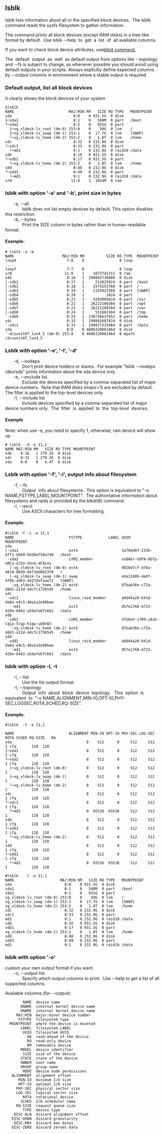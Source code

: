 ## **lsblk**

lsblk lists information about all or the specified block devices.  The lsblk command reads the sysfs filesystem to gather information.  
  
The command prints all block devices \(except RAM disks\) in a tree-like format by default.  Use lsblk --help  to  get  a  list  of  all available columns.

If you want to check block device attributes, use[blkid command.](http://fibrevillage.com/storage/4-blkid-useful-examples)

  
The  default  output  as  well  as default output from options like --topology and --fs is subject to change, so whenever possible you should avoid using default outputs in your scripts. Always explicitly define expected columns by --output columns in environment where a stable output is required.

### Default output, list all block devices

It clearly shows the block devices of your system

```
$lsblk
NAME                         MAJ:MIN RM   SIZE RO TYPE   MOUNTPOINT
sda                            8:0    0 931.5G  0 disk
├─sda1                         8:1    0   500M  0 part   /boot
└─sda2                         8:2    0   931G  0 part
  ├─vg_xldesk-lv_root (dm-0) 253:0    0    50G  0 lvm    /
  ├─vg_xldesk-lv_swap (dm-1) 253:1    0  17.7G  0 lvm    [SWAP]
  └─vg_xldesk-lv_home (dm-2) 253:2    0   1.8T  0 lvm    /home
sdc                            8:32   0 232.9G  0 disk
└─sdc1                         8:33   0 232.9G  0 part
  └─md1                        9:1    0 232.9G  0 raid10 /data
sdb                            8:16   0 931.5G  0 disk
└─sdb1                         8:17   0 931.5G  0 part
  └─vg_xldesk-lv_home (dm-2) 253:2    0   1.8T  0 lvm    /home
sdd                            8:48   0 232.9G  0 disk
└─sdd1                         8:49   0 232.9G  0 part
  └─md1                        9:1    0 232.9G  0 raid10 /data
sr0                           11:0    1  1024M  0 rom
```

### lsblk with option '-a' and '-b', print size in bytes

       -a, --all  
              lsblk does not list empty devices by default. This option disables this restriction.  
       -b, --bytes  
              Print the SIZE column in bytes rather than in human-readable format.

#### Example:

    # lsblk -a -b
    NAME                      MAJ:MIN RM          SIZE RO TYPE  MOUNTPOINT
    loop0                       7:0    0                0 loop
    ...
    loop7                       7:7    0                0 loop
    sr0                        11:0    1    1073741312  0 rom
    sdb                         8:16   1  299892736000  0 disk
    |-sdb1                      8:17   1     213825024  0 part  /boot
    |-sdb2                      8:18   1    1579253760  0 part  /
    |-sdb3                      8:19   1    2155023360  0 part  [SWAP]
    |-sdb4                      8:20   1          1024  0 part
    |-sdb5                      8:21   1    4203085824  0 part  /usr
    |-sdb6                      8:22   1   26222160384  0 part  /opt
    |-sdb7                      8:23   1   26222160384  0 part  /var
    |-sdb8                      8:24   1     551061504  0 part  /tmp
    `-sdb9                      8:25   1  238736637952  0 part  /home
    sdc                         8:32   1  299891687424  0 disk
    `-sdc1                      8:33   1  299877225984  0 part  /data
    sda                         8:0    0 4806320062464  0 disk
    `-dcsunit07_lun4_5 (dm-0) 253:0    0 4806320062464  0 mpath /dcsunit07_lun4_5

### Lsblk with option '-e', '-I', '-d'

       -d, --nodeps  
              Don’t print device holders or slaves.  For example "lsblk --nodeps /dev/sda" prints information about the sda device only.  
       -e, --exclude list  
              Exclude the devices specified by a comma-separated list of major device numbers.  Note that RAM disks \(major=1\) are excluded by default. The filter is applied to the top-level devices only.  
       -I, --include list  
              Include devices specified by a comma-separated list of major device numbers only.  The  filter  is  applied  to  the  top-level  devices.

#### Example

Note: when use -e, you need to specify 1, otherwise, ram device will show up

```
# lsblk  -d -e 11,1
NAME MAJ:MIN RM   SIZE RO TYPE MOUNTPOINT
sdb    8:16   1 279.3G  0 disk
sdc    8:32   1 279.3G  0 disk
sda    8:0    0   4.4T  0 disk
```

### Lsblk with option '-f', '-i', output info about filesystem

       -f, --fs  
              Output  info about filesystems.  This option is equivalent to "-o NAME,FSTYPE,LABEL,MOUNTPOINT".  The authoritative information about filesystems and raids is provided by the blkid\(8\) command.  
       -i, --ascii  
              Use ASCII characters for tree formatting.

#### Example:

    #lsblk -f -i -e 11,1
    NAME                         FSTYPE            LABEL UUID                                   MOUNTPOINT
    sda
    |-sda1                       ext4                    1a76dd6f-233b-4ff1-9b49-b930ef58a740   /boot
    `-sda2                       LVM2_member             exBAbr-UdPA-ObTp-nMCa-dJ2U-VUrm-4F9iVx
      |-vg_xldesk-lv_root (dm-0) ext4                    9026d7cf-d76a-4634-8bd9-84f34d6023f0   /
      |-vg_xldesk-lv_swap (dm-1) swap                    eda12489-4e0f-4f6b-a403-d427dafaae73   [SWAP]
      `-vg_xldesk-lv_home (dm-2) ext4                    87bab36e-c72a-48d1-a12d-4dcfc1736545   /home
    sdc
    `-sdc1                       linux_raid_member       a0d44a20-b41d-da0a-e9c5-48a1a3e98bee
      `-md1                      ext3                    957e1766-4723-420e-b942-a5dafe67c661   /data
    sdb
    `-sdb1                       LVM2_member             hTUUoY-i7R9-zAsh-CqCp-5lqp-h1qw-uU0nQV
      `-vg_xldesk-lv_home (dm-2) ext4                    87bab36e-c72a-48d1-a12d-4dcfc1736545   /home
    sdd
    `-sdd1                       linux_raid_member       a0d44a20-b41d-da0a-e9c5-48a1a3e98bee
      `-md1                      ext3                    957e1766-4723-420e-b942-a5dafe67c661   /data

### lsblk with option -l, -t

       -l, --list  
              Use the list output format.  
       -t, --topology  
              Output  info  about  block  device  topology.   This  option  is  equivalent  to  "-o NAME,ALIGNMENT,MIN-IO,OPT-IO,PHY-SEC,LOGSEC,ROTA,SCHED,RQ-SIZE".

#### Example:

```
#lsblk  -t -e 11,1
```

```
NAME                         ALIGNMENT MIN-IO OPT-IO PHY-SEC LOG-SEC ROTA SCHED RQ-SIZE   RA
sda                                  0    512      0     512     512    1 cfq       128  128
├─sda1                               0    512      0     512     512    1 cfq       128  128
└─sda2                               0    512      0     512     512    1 cfq       128  128
  ├─vg_xldesk-lv_root (dm-0)         0    512      0     512     512    1           128  128
  ├─vg_xldesk-lv_swap (dm-1)         0    512      0     512     512    1           128  128
  └─vg_xldesk-lv_home (dm-2)         0    512      0     512     512    1           128  128
sdc                                  0    512      0     512     512    1 cfq       128  128
└─sdc1                               0    512      0     512     512    1 cfq       128  128
  └─md1                              0  65536  65536     512     512    1           128  128
sdb                                  0    512      0     512     512    1 cfq       128  128
└─sdb1                               0    512      0     512     512    1 cfq       128  128
  └─vg_xldesk-lv_home (dm-2)         0    512      0     512     512    1           128  128
sdd                                  0    512      0     512     512    1 cfq       128  128
└─sdd1                               0    512      0     512     512    1 cfq       128  128
  └─md1                              0  65536  65536     512     512    1           128  128

#lsblk   -l -e 11,1
NAME                     MAJ:MIN RM   SIZE RO TYPE   MOUNTPOINT
sda                        8:0    0 931.5G  0 disk
sda1                       8:1    0   500M  0 part   /boot
sda2                       8:2    0   931G  0 part
vg_xldesk-lv_root (dm-0) 253:0    0    50G  0 lvm    /
vg_xldesk-lv_swap (dm-1) 253:1    0  17.7G  0 lvm    [SWAP]
vg_xldesk-lv_home (dm-2) 253:2    0   1.8T  0 lvm    /home
sdc                        8:32   0 232.9G  0 disk
sdc1                       8:33   0 232.9G  0 part
md1                        9:1    0 232.9G  0 raid10 /data
sdb                        8:16   0 931.5G  0 disk
sdb1                       8:17   0 931.5G  0 part
vg_xldesk-lv_home (dm-2) 253:2    0   1.8T  0 lvm    /home
sdd                        8:48   0 232.9G  0 disk
sdd1                       8:49   0 232.9G  0 part
md1                        9:1    0 232.9G  0 raid10 /data
```

### lsblk with option '-o'

custom your own output format if you want.  
       -o, --output list  
              Specify which output columns to print.  Use --help to get a list of all supported columns.  
  
Available columns \(for --output\):

```
        NAME  device name
       KNAME  internal kernel device name
       KNAME  internal kernel device name
     MAJ:MIN  major:minor device number
      FSTYPE  filesystem type
  MOUNTPOINT  where the device is mounted
       LABEL  filesystem LABEL
        UUID  filesystem UUID
          RA  read-ahead of the device
          RO  read-only device
          RM  removable device
       MODEL  device identifier
        SIZE  size of the device
       STATE  state of the device
       OWNER  user name
       GROUP  group name
        MODE  device node permissions
   ALIGNMENT  alignment offset
      MIN-IO  minimum I/O size
      OPT-IO  optimal I/O size
     PHY-SEC  physical sector size
     LOG-SEC  logical sector size
        ROTA  rotational device
       SCHED  I/O scheduler name
     RQ-SIZE  request queue size
        TYPE  device type
    DISC-ALN  discard alignment offset
   DISC-GRAN  discard granularity
    DISC-MAX  discard max bytes
   DISC-ZERO  discard zeroes data
```



